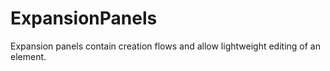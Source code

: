 # ExpansionPanels
Expansion panels contain creation flows and allow lightweight editing of an element.
